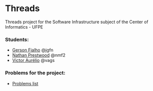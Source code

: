 # Threads
Threads project for the Software Infrastructure subject of the Center of Informatics - UFPE

### Students:

- [Gerson Fialho] @jgfn
- [Nathan Prestwood] @nmf2  
- [Victor Aurélio] @vags

### Problems for the project:
- [Problems list]

[Problems list]: <https://docs.google.com/document/d/1-QjNjO3iDH6LdfTx0ZFRnXQRPmw7e7DuDd-PexBzItM/edit>
[Gerson Fialho]: <http://cin.ufpe.br/~jgfn>
[Nathan Prestwood]: <http://cin.ufpe.br/~nmf2>
[Victor Aurélio]: <http://cin.ufpe.br/~vags>
